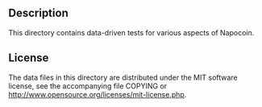 Description
------------

This directory contains data-driven tests for various aspects of Napocoin.

License
--------

The data files in this directory are distributed under the MIT software
license, see the accompanying file COPYING or
http://www.opensource.org/licenses/mit-license.php.

